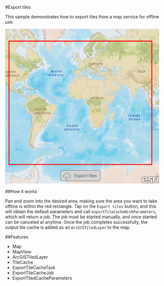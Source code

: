 #Export tiles

This sample demonstrates how to export tiles from a map service for offline use.

![](screenshot.png)

##How it works

Pan and zoom into the desired area, making sure the area you want to take offline is within the red rectangle. Tap on the `Export tiles` button, and this will obtain the default parameters and call `exportTileCacheWithParameters`, which will return a job. The job must be started manually, and once started can be canceled at anytime. Once the job completes successfully, the output tile cache is added as an `ArcGISTiledLayer` to the map.


##Features
- Map
- MapView
- ArcGISTiledLayer
- TileCache
- ExportTileCacheTask
- ExportTileCacheJob
- ExportTiledCacheParameters
